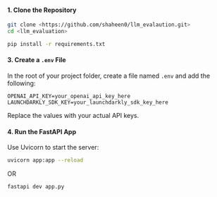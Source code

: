 
#### 1. Clone the Repository

```bash
git clone <https://github.com/shaheen0/llm_evalaution.git>
cd <llm_evaluation>
```


```bash
pip install -r requirements.txt
```

#### 3. Create a `.env` File

In the root of your project folder, create a file named `.env` and add the following:

```
OPENAI_API_KEY=your_openai_api_key_here
LAUNCHDARKLY_SDK_KEY=your_launchdarkly_sdk_key_here
```

Replace the values with your actual API keys.

#### 4. Run the FastAPI App

Use Uvicorn to start the server:

```bash
uvicorn app:app --reload
```
OR

```bash
fastapi dev app.py
```